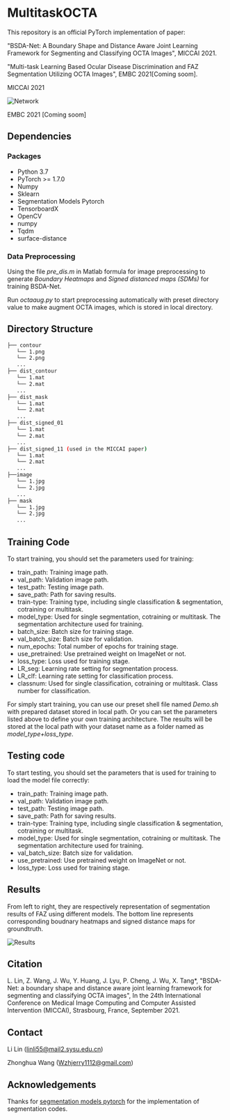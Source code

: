 # MultitaskOCTA
This repository is an official PyTorch implementation of paper: 

"BSDA-Net: A Boundary Shape and Distance Aware Joint Learning Framework for Segmenting and Classifying OCTA Images", MICCAI 2021. 

"Multi-task Learning Based Ocular Disease Discrimination and FAZ
Segmentation Utilizing OCTA Images", EMBC 2021[Coming soom]. 

MICCAI 2021

![Network](https://github.com/llmir/MultitaskOCTA/blob/master/Figs/Network.png)

EMBC 2021 [Coming soom]


## Dependencies

### Packages
* Python 3.7
* PyTorch >= 1.7.0
* Numpy
* Sklearn
* Segmentation Models Pytorch
* TensorboardX
* OpenCV
* numpy
* Tqdm
* surface-distance

### Data Preprocessing
Using the file *pre_dis.m* in Matlab formula for image preprocessing to generate *Boundary Heatmaps* and *Signed distanced maps (SDMs)* for training BSDA-Net. 

Run *octaaug.py* to start preprocessing automatically with preset directory value to make augment OCTA images, which is stored in local directory.

## Directory Structure
```bash
├── contour
   └── 1.png
   └── 2.png
   ...
├── dist_contour
   └── 1.mat
   └── 2.mat
   ...
├── dist_mask
   └── 1.mat
   └── 2.mat
   ...
├── dist_signed_01
   └── 1.mat
   └── 2.mat
   ...
├── dist_signed_11 (used in the MICCAI paper)
   └── 1.mat
   └── 2.mat
   ...
├──image
   └── 1.jpg
   └── 2.jpg
   ...
├── mask
   └── 1.jpg
   └── 2.jpg
   ...
```

## Training Code
To start training, you should set the parameters used for training:
* train_path: Training image path.
* val_path: Validation image path.
* test_path: Testing image path.
* save_path: Path for saving results.
* train-type: Training type, including single classification & segmentation, cotraining or multitask.
* model_type: Used for single segmentation, cotraining or multitask. The segmentation architecture used for training. 
* batch_size: Batch size for training stage.
* val_batch_size: Batch size for validation. 
* num_epochs: Total number of epochs for training stage. 
* use_pretrained: Use pretrained weight on ImageNet or not. 
* loss_type: Loss used for training stage. 
* LR_seg: Learning rate setting for segmentation process. 
* LR_clf: Learning rate setting for classification process. 
* classnum: Used for single classification, cotraining or multitask. Class number for classification. 

For simply start training, you can use our preset shell file named *Demo.sh* with prepared dataset stored in local path. Or you can set the parameters listed above to define your own training architecture. The results will be stored at the local path with your dataset name as a folder named as *model_type+loss_type*. 

## Testing code
To start testing, you should set the parameters that is used for training to load the model file correctly: 
* train_path: Training image path.
* val_path: Validation image path.
* test_path: Testing image path.
* save_path: Path for saving results.
* train-type: Training type, including single classification & segmentation, cotraining or multitask.
* model_type: Used for single segmentation, cotraining or multitask. The segmentation architecture used for training. 
* val_batch_size: Batch size for validation. 
* use_pretrained: Use pretrained weight on ImageNet or not. 
* loss_type: Loss used for training stage. 

## Results
From left to right, they are respectively representation of segmentation results of FAZ using different models. The bottom line represents corresponding boudnary heatmaps and signed distance maps for groundtruth. 

![Results](https://github.com/llmir/MultitaskOCTA/blob/master/Figs/results.png)

## Citation
L. Lin, Z. Wang, J. Wu, Y. Huang, J. Lyu, P. Cheng, J. Wu, X. Tang*, "BSDA-Net: a boundary shape and distance aware joint learning framework for segmenting and classifying OCTA images",  In the 24th International Conference on Medical Image Computing and Computer Assisted Intervention (MICCAI), Strasbourg, France, September 2021.
## Contact
Li Lin (linli55@mail2.sysu.edu.cn)

Zhonghua Wang (Wzhjerry1112@gmail.com)

## Acknowledgements
Thanks for [segmentation models pytorch](https://github.com/qubvel/segmentation_models.pytorch) for the implementation of segmentation codes. 
